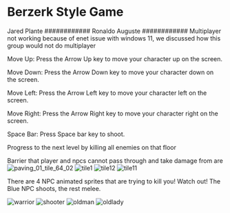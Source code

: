 # Berzerk Style Game
Jared Plante
############
Ronaldo Auguste
############
Multiplayer not working because of enet issue with windows 11, we discussed how this group would not do multiplayer

Move Up: Press the Arrow Up key to move your character up on the screen.

Move Down: Press the Arrow Down key to move your character down on the screen.

Move Left: Press the Arrow Left key to move your character left on the screen.

Move Right: Press the Arrow Right key to move your character right on the screen.

Space Bar: Press Space bar key to shoot. 

Progress to the next level by killing all enemies on that floor

Barrier that player and npcs cannot pass through and take damage from are 
![paving_01_tile_64_02](https://github.com/jaredjplante/Comp426_Project3/assets/96274077/15aa22fb-6f65-4bfb-be68-d5df852a44ec)
![tile1](https://github.com/jaredjplante/Comp426_Project3/assets/96274077/30510a13-132d-4719-926f-9c52ade12fc3)
![tile12](https://github.com/jaredjplante/Comp426_Project3/assets/96274077/2b07be07-3a84-420b-bb86-f562b8715d08)
![tile11](https://github.com/jaredjplante/Comp426_Project3/assets/96274077/a7863514-93cf-4d22-bdd7-0c4c36c4ca6c)


There are 4 NPC animated sprites that are trying to kill you! Watch out! The Blue NPC shoots, the rest melee.

![warrior](https://github.com/jaredjplante/Comp426_Project3/assets/96274077/c50f9670-2f94-4c88-a45d-2917de7d1e6a)
![shooter](https://github.com/jaredjplante/Comp426_Project3/assets/96274077/f9640602-5e7b-4e2f-8909-44a25396ab8f)
![oldman](https://github.com/jaredjplante/Comp426_Project3/assets/96274077/225afe4d-e0d9-417a-9d70-43557d378146)
![oldlady](https://github.com/jaredjplante/Comp426_Project3/assets/96274077/df168db0-d6f5-4ecb-97ab-9999ad73cbf3)

